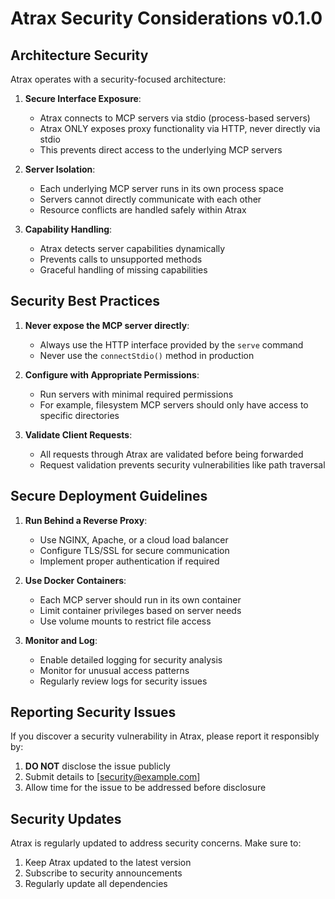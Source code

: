 # Atrax Security Considerations v0.1.0

## Architecture Security

Atrax operates with a security-focused architecture:

1. **Secure Interface Exposure**:
   - Atrax connects to MCP servers via stdio (process-based servers)
   - Atrax ONLY exposes proxy functionality via HTTP, never directly via stdio
   - This prevents direct access to the underlying MCP servers

2. **Server Isolation**:
   - Each underlying MCP server runs in its own process space
   - Servers cannot directly communicate with each other
   - Resource conflicts are handled safely within Atrax

3. **Capability Handling**:
   - Atrax detects server capabilities dynamically
   - Prevents calls to unsupported methods
   - Graceful handling of missing capabilities

## Security Best Practices

1. **Never expose the MCP server directly**:
   - Always use the HTTP interface provided by the `serve` command
   - Never use the `connectStdio()` method in production

2. **Configure with Appropriate Permissions**:
   - Run servers with minimal required permissions
   - For example, filesystem MCP servers should only have access to specific directories

3. **Validate Client Requests**:
   - All requests through Atrax are validated before being forwarded
   - Request validation prevents security vulnerabilities like path traversal

## Secure Deployment Guidelines

1. **Run Behind a Reverse Proxy**:
   - Use NGINX, Apache, or a cloud load balancer
   - Configure TLS/SSL for secure communication
   - Implement proper authentication if required

2. **Use Docker Containers**:
   - Each MCP server should run in its own container
   - Limit container privileges based on server needs
   - Use volume mounts to restrict file access

3. **Monitor and Log**:
   - Enable detailed logging for security analysis
   - Monitor for unusual access patterns
   - Regularly review logs for security issues

## Reporting Security Issues

If you discover a security vulnerability in Atrax, please report it responsibly by:

1. **DO NOT** disclose the issue publicly
2. Submit details to [security@example.com]
3. Allow time for the issue to be addressed before disclosure

## Security Updates

Atrax is regularly updated to address security concerns. Make sure to:

1. Keep Atrax updated to the latest version
2. Subscribe to security announcements
3. Regularly update all dependencies
